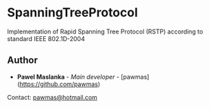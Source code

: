 # SpanningTreeProtocol
Implementation of Rapid Spanning Tree Protocol (RSTP) according to standard IEEE 802.1D-2004

## Author

* **Pawel Maslanka** - *Main developer* - [pawmas] (https://github.com/pawmas)

Contact: pawmas@hotmail.com
